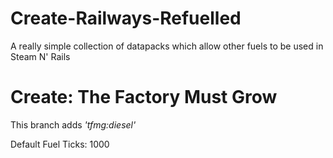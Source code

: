 # Create-Railways-Refuelled
A really simple collection of datapacks which allow other fuels to be used in Steam N' Rails

# Create: The Factory Must Grow

This branch adds _'tfmg:diesel'_

Default Fuel Ticks: 1000
